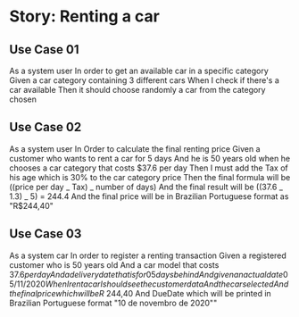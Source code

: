 # Story: Renting a car

## Use Case 01

As a system user
In order to get an available car in a specific category
Given a car category containing 3 different cars
When I check if there's a car available
Then it should choose randomly a car from the category chosen

## Use Case 02

As a system user
In Order to calculate the final renting price
Given a customer who wants to rent a car for 5 days
And he is 50 years old
when he chooses a car category that costs $37.6 per day
Then I must add the Tax of his age which is 30% to the car category price
Then the final formula will be ((price per day _ Tax) _ number of days)
And the final result will be ((37.6 _ 1.3) _ 5) = 244.4
And the final price will be in Brazilian Portuguese format as "R$244,40"

## Use Case 03

As a system car
In order to register a renting transaction
Given a registered customer who is 50 years old
And a car model that costs $37.6 per day
And a delivery date that is for 05 days behind
And given an actual date 05/11/2020
When I rent a car I should see the customer data
And the car selected
And the final price which will be R$ 244,40
And DueDate which will be printed in Brazilian Portuguese format "10 de novembro de 2020""
